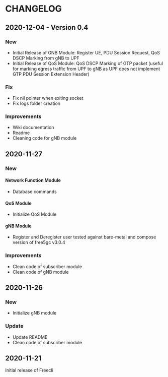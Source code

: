 # CHANGELOG

## 2020-12-04 - Version 0.4

### New

- Initial Release of GNB Module: Register UE, PDU Session Request, QoS DSCP Marking from gNB to UPF
- Initial Release of QoS Module: QoS DSCP Marking of GTP packet (useful for marking egress traffic from UPF to gNB as UPF does not implement GTP PDU Session Extension Header)

### Fix

- Fix nil pointer when exiting socket
- Fix logs folder creation

### Improvements

- Wiki documentation
- Readme
- Cleaning code for gNB module

## 2020-11-27

### New

#### Network Function Module

- Database commands

#### QoS Module

- Initialize QoS Module

#### gNB Module

- Register and Deregister user tested against bare-metal and compose version of free5gc v3.0.4

### Improvements

- Clean code of subscriber module
- Clean code of gNB module

## 2020-11-26

### New

- Initialize gNB module

### Update

- Update README
- Clean code of subscriber module

## 2020-11-21

Initial release of Freecli